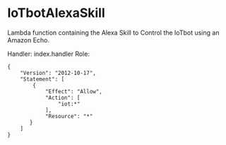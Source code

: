 # IoTbotAlexaSkill

Lambda function containing the Alexa Skill to Control the IoTbot using an Amazon Echo.

Handler: index.handler
Role: 
```
{
    "Version": "2012-10-17",
    "Statement": [
        {
            "Effect": "Allow",
            "Action": [
                "iot:*"
            ],
            "Resource": "*"
       }
    ]
}
```
